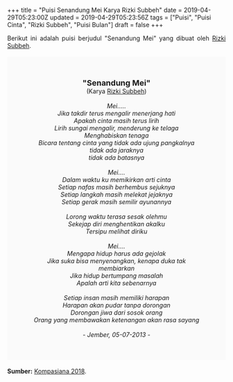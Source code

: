 +++
title = "Puisi Senandung Mei Karya Rizki Subbeh"
date = 2019-04-29T05:23:00Z
updated = 2019-04-29T05:23:56Z
tags = ["Puisi", "Puisi Cinta", "Rizki Subbeh", "Puisi Bulan"]
draft = false
+++

<div dir="ltr" style="text-align: left;" trbidi="on"><div dir="ltr" style="text-align: left;" trbidi="on"><div dir="ltr" style="text-align: left;" trbidi="on"><div style="text-align: justify;">Berikut ini adalah puisi berjudul "Senandung Mei" yang dibuat oleh <a href="https://www.kompasiana.com/karyatulismulti" target="_blank">Rizki Subbeh</a>.</div><br /><div style="background: #FAFAFA; font-size: 14px; height: auto; margin: 0 auto; padding: 50px; text-align: center; width: auto;"><span style="font-size: 18px;"><b>"Senandung Mei"</b></span><br />(Karya <a href="https://www.sekata.web.id/tags/rizki-subbeh" target="_blank">Rizki Subbeh</a>)<br /><br /><i>Mei.....<br />Jika takdir terus mengalir menerjang hati<br />Apakah cinta masih terus lirih<br />Lirih sungai mengalir, menderung ke telaga<br />Menghabiskan tenaga<br />Bicara tentang cinta yang tidak ada ujung pangkalnya<br />tidak ada jaraknya<br />tidak ada batasnya<br /><br />Mei....<br />Dalam waktu ku memikirkan arti cinta<br />Setiap nafas masih berhembus sejuknya<br />Setiap langkah masih melekat jejaknya<br />Setiap gerak masih semilir ayunannya<br /><br />Lorong waktu terasa sesak olehmu<br />Sekejap diri menghentikan akalku<br />Tersipu melihat diriku<br /><br />Mei....<br />Mengapa hidup harus ada gejolak<br />Jika suka bisa menyenangkan, kenapa duka tak membiarkan<br />Jika hidup bertumpang masalah<br />Apalah arti kita sebenarnya<br /><br />Setiap insan masih memiliki harapan<br />Harapan akan pudar tanpa dorongan<br />Dorongan jiwa dari sosok orang<br />Orang yang membawakan ketenangan akan rasa sayang<br /><br />- Jember, 05-07-2013 -</i> </div></div></div><br /><div style="text-align: justify;"><b>Sumber:</b> <a href="https://www.kompasiana.com/karyatulismulti/5addcc2fcbe5234acd14d095/puisi-senandung-mei" target="_blank">Kompasiana 2018</a>.</div></div>
